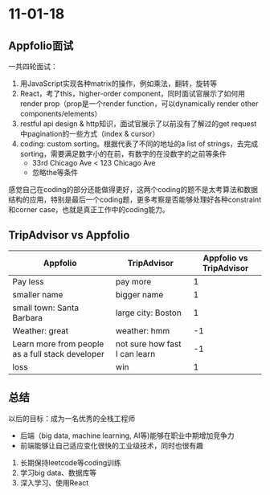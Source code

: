 # 11-01-18

## Appfolio面试
一共四轮面试：
1. 用JavaScript实现各种matrix的操作，例如乘法，翻转，旋转等
2. React，考了this，higher-order component，同时面试官展示了如何用render prop（prop是一个render function，可以dynamically render other components/elements）
3. restful api design & http知识，面试官展示了以前没有了解过的get request中pagination的一些方式（index & cursor）
4. coding: custom sorting。根据代表了不同的地址的a list of strings，去完成sorting，需要满足数字小的在前，有数字的在没数字的之前等条件 
    * 33rd Chicago Ave < 123 Chicago Ave
    * 忽略the等条件

感觉自己在coding的部分还能做得更好，这两个coding的题不是太考算法和数据结构的应用，特别是最后一个coding题，更多考察是否能够处理好各种constraint和corner case，也就是真正工作中的coding能力。 

## TripAdvisor vs Appfolio

| Appfolio | TripAdvisor | Appfolio vs TripAdvisor |
| --- | --- | --- |
| Pay less | pay more | 1 |
| smaller name | bigger name | 1 |
| small town: Santa Barbara | large city: Boston | 1 |
| Weather: great | weather: hmm | -1 |
| Learn more from people as a full stack developer | not sure how fast I can learn | -1 |
| loss | win | 1 |


## 总结
以后的目标：成为一名优秀的全栈工程师

* 后端（big data, machine learning, AI等)能够在职业中期增加竞争力
* 前端能够让自己适应变化很快的工业级技术，同时也很有趣

1. 长期保持leetcode等coding训练
2. 学习big data、数据库等
3. 深入学习、使用React
